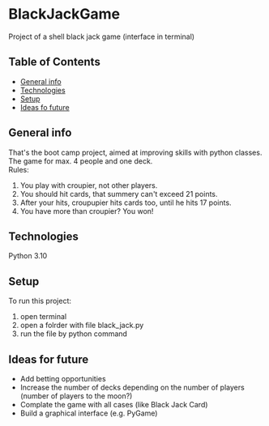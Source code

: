 # BlackJackGame
Project of a shell black jack game (interface in terminal)

## Table of Contents
* [General info](#general-info)
* [Technologies](#technologies)
* [Setup](#setup)
* [Ideas fo future](#Ideas-for-future)

## General info
That's the boot camp project, aimed at improving skills with python classes. <br />
The game for max. 4 people and one deck. <br />
Rules: 
1. You play with croupier, not other players. 
2. You should hit cards, that summery can't exceed 21 points. 
3. After your hits, croupupier hits cards too, until he hits 17 points. 
4. You have more than croupier? You won!

## Technologies
Python 3.10

## Setup
To run this project: 
1. open terminal
2. open a folrder with file black_jack.py
3. run the file by python command

## Ideas for future
* Add betting opportunities
* Increase the number of decks depending on the number of players (number of players to the moon?)
* Complate the game with all cases (like Black Jack Card)
* Build a graphical interface (e.g. PyGame)